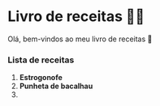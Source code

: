 # Livro de receitas :man_cook:

Olá, bem-vindos ao meu livro de receitas :handshake:

### Lista de receitas

1. **Estrogonofe**
2. **Punheta de bacalhau**
3. 
